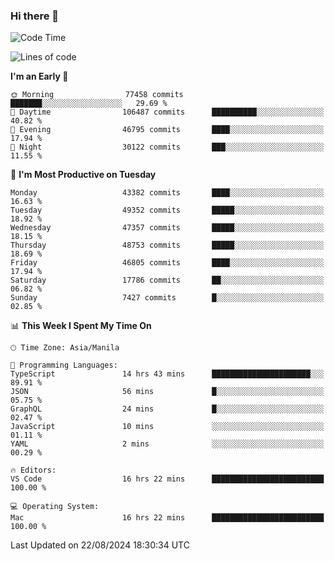 ### Hi there 👋

<!--START_SECTION:waka-->
![Code Time](http://img.shields.io/badge/Code%20Time-5%2C464%20hrs%205%20mins-blue)

![Lines of code](https://img.shields.io/badge/From%20Hello%20World%20I%27ve%20Written-117.2%20million%20lines%20of%20code-blue)

**I'm an Early 🐤** 

```text
🌞 Morning                77458 commits       ███████░░░░░░░░░░░░░░░░░░   29.69 % 
🌆 Daytime                106487 commits      ██████████░░░░░░░░░░░░░░░   40.82 % 
🌃 Evening                46795 commits       ████░░░░░░░░░░░░░░░░░░░░░   17.94 % 
🌙 Night                  30122 commits       ███░░░░░░░░░░░░░░░░░░░░░░   11.55 % 
```
📅 **I'm Most Productive on Tuesday** 

```text
Monday                   43382 commits       ████░░░░░░░░░░░░░░░░░░░░░   16.63 % 
Tuesday                  49352 commits       █████░░░░░░░░░░░░░░░░░░░░   18.92 % 
Wednesday                47357 commits       █████░░░░░░░░░░░░░░░░░░░░   18.15 % 
Thursday                 48753 commits       █████░░░░░░░░░░░░░░░░░░░░   18.69 % 
Friday                   46805 commits       ████░░░░░░░░░░░░░░░░░░░░░   17.94 % 
Saturday                 17786 commits       ██░░░░░░░░░░░░░░░░░░░░░░░   06.82 % 
Sunday                   7427 commits        █░░░░░░░░░░░░░░░░░░░░░░░░   02.85 % 
```


📊 **This Week I Spent My Time On** 

```text
🕑︎ Time Zone: Asia/Manila

💬 Programming Languages: 
TypeScript               14 hrs 43 mins      ██████████████████████░░░   89.91 % 
JSON                     56 mins             █░░░░░░░░░░░░░░░░░░░░░░░░   05.75 % 
GraphQL                  24 mins             █░░░░░░░░░░░░░░░░░░░░░░░░   02.47 % 
JavaScript               10 mins             ░░░░░░░░░░░░░░░░░░░░░░░░░   01.11 % 
YAML                     2 mins              ░░░░░░░░░░░░░░░░░░░░░░░░░   00.29 % 

🔥 Editors: 
VS Code                  16 hrs 22 mins      █████████████████████████   100.00 % 

💻 Operating System: 
Mac                      16 hrs 22 mins      █████████████████████████   100.00 % 
```


 Last Updated on 22/08/2024 18:30:34 UTC
<!--END_SECTION:waka-->


<!--
**rad182/rad182** is a ✨ _special_ ✨ repository because its `README.md` (this file) appears on your GitHub profile.

Here are some ideas to get you started:

- 🔭 I’m currently working on ...
- 🌱 I’m currently learning ...
- 👯 I’m looking to collaborate on ...
- 🤔 I’m looking for help with ...
- 💬 Ask me about ...
- 📫 How to reach me: ...
- 😄 Pronouns: ...
- ⚡ Fun fact: ...
-->
